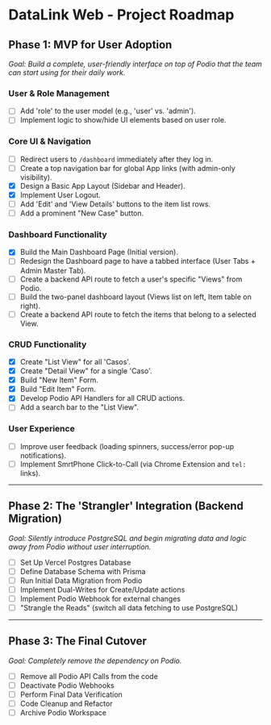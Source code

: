 # DataLink Web - Project Roadmap

## Phase 1: MVP for User Adoption
_Goal: Build a complete, user-friendly interface on top of Podio that the team can start using for their daily work._

### User & Role Management
- [ ] Add 'role' to the user model (e.g., 'user' vs. 'admin').
- [ ] Implement logic to show/hide UI elements based on user role.

### Core UI & Navigation
- [ ] Redirect users to `/dashboard` immediately after they log in.
- [ ] Create a top navigation bar for global App links (with admin-only visibility).
- [x] Design a Basic App Layout (Sidebar and Header).
- [x] Implement User Logout.
- [ ] Add 'Edit' and 'View Details' buttons to the item list rows.
- [ ] Add a prominent "New Case" button.

### Dashboard Functionality
- [x] Build the Main Dashboard Page (Initial version).
- [ ] Redesign the Dashboard page to have a tabbed interface (User Tabs + Admin Master Tab).
- [ ] Create a backend API route to fetch a user's specific "Views" from Podio.
- [ ] Build the two-panel dashboard layout (Views list on left, Item table on right).
- [ ] Create a backend API route to fetch the items that belong to a selected View.

### CRUD Functionality
- [x] Create "List View" for all 'Casos'.
- [x] Create "Detail View" for a single 'Caso'.
- [x] Build "New Item" Form.
- [x] Build "Edit Item" Form.
- [x] Develop Podio API Handlers for all CRUD actions.
- [ ] Add a search bar to the "List View".

### User Experience
- [ ] Improve user feedback (loading spinners, success/error pop-up notifications).
- [ ] Implement SmrtPhone Click-to-Call (via Chrome Extension and `tel:` links).

---

## Phase 2: The 'Strangler' Integration (Backend Migration)
_Goal: Silently introduce PostgreSQL and begin migrating data and logic away from Podio without user interruption._

- [ ] Set Up Vercel Postgres Database
- [ ] Define Database Schema with Prisma
- [ ] Run Initial Data Migration from Podio
- [ ] Implement Dual-Writes for Create/Update actions
- [ ] Implement Podio Webhook for external changes
- [ ] "Strangle the Reads" (switch all data fetching to use PostgreSQL)

---

## Phase 3: The Final Cutover
_Goal: Completely remove the dependency on Podio._

- [ ] Remove all Podio API Calls from the code
- [ ] Deactivate Podio Webhooks
- [ ] Perform Final Data Verification
- [ ] Code Cleanup and Refactor
- [ ] Archive Podio Workspace